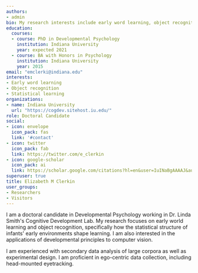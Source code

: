 ```yaml
---
authors:
- admin
bio: My research interests include early word learning, object recognition, and statistical learning.
education:
  courses:
  - course: PhD in Developmental Psychology
    institution: Indiana University
    year: expected 2021
  - course: BA with Honors in Psychology
    institution: Indiana University
    year: 2015
email: "emclerki@indiana.edu"
interests:
- Early word learning
- Object recognition
- Statistical learning
organizations:
- name: Indiana University
  url: "https://cogdev.sitehost.iu.edu/"
role: Doctoral Candidate
social:
- icon: envelope
  icon_pack: fas
  link: '#contact'
- icon: twitter
  icon_pack: fab
  link: https://twitter.com/e_clerkin
- icon: google-scholar
  icon_pack: ai
  link: https://scholar.google.com/citations?hl=en&user=IuINaBgAAAAJ&authuser=1
superuser: true
title: Elizabeth M Clerkin
user_groups:
- Researchers
- Visitors
---
```


I am a doctoral candidate in Developmental Psychology working in Dr. Linda Smith's Cognitive Development Lab. My research focuses on early world learning and object recognition, specifically how the statistical structure of infants' early environments shape learning. I am also interested in the applications of developmental principles to computer vision.

I am experienced with secondary data analysis of large corpora as well as experimental design. I am proficient in ego-centric data collection, including head-mounted eyetracking. 
